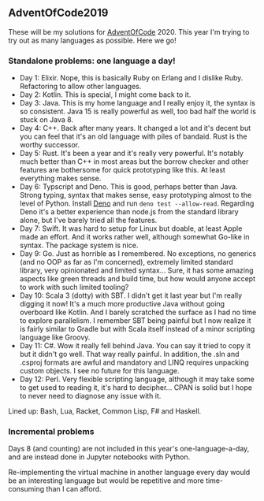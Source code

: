 ## AdventOfCode2019

These will be my solutions for [AdventOfCode](https://adventofcode.com/) 2020. This year I'm trying to try out as many languages as possible. Here we go!

### Standalone problems: one language a day!

- Day 1: Elixir. Nope, this is basically Ruby on Erlang and I dislike Ruby. Refactoring to allow other languages.
- Day 2: Kotlin. This is special, I might come back to it.
- Day 3: Java. This is my home language and I really enjoy it, the syntax is so consistent. Java 15 is really powerful as well, too bad half the world is stuck on Java 8.
- Day 4: C++. Back after many years. It changed a lot and it's decent but you can feel that it's an old language with piles of bandaid. Rust is the worthy successor.
- Day 5: Rust. It's been a year and it's really very powerful. It's notably much better than C++ in most areas but the borrow checker and other features are bothersome for quick prototyping like this. At least everything makes sense.
- Day 6: Typscript and Deno. This is good, perhaps better than Java. Strong typing, syntax that makes sense, easy prototyping almost to the level of Python. Install [Deno](https://deno.land/manual@v1.5.4/getting_started/installation) and run `deno test --allow-read`. Regarding Deno it's a better experience than node.js from the standard library alone, but I've barely tried all the features.
- Day 7: Swift. It was hard to setup for Linux but doable, at least Apple made an effort. And it works rather well, although somewhat Go-like in syntax. The package system is nice.
- Day 9: Go. Just as horrible as I remembered. No exceptions, no generics (and no OOP as far as I'm concerned), extremely limited standard library, very opinionated and limited syntax... Sure, it has some amazing aspects like green threads and build time, but how would anyone accept to work with such limited tooling?
- Day 10: Scala 3 (dotty) with SBT. I didn't get it last year but I'm really digging it now! It's a much more productive Java without going overboard like Kotlin. And I barely scratched the surface as I had no time to explore parallelism. I remember SBT being painful but I now realize it is fairly similar to Gradle but with Scala itself instead of a minor scripting language like Groovy.
- Day 11: C#. Wow it really fell behind Java. You can say it tried to copy it but it didn't go well. That way really painful. In addition, the .sln and .csproj formats are awful and mandatory and LINQ requires unpacking custom objects. I see no future for this language.
- Day 12: Perl. Very flexible scripting language, although it may take some to get used to reading it, it's hard to decipher... CPAN is solid but I hope to never need to diagnose any issue with it.

Lined up: Bash, Lua, Racket, Common Lisp, F# and Haskell.

### Incremental problems

Days 8 (and counting) are not included in this year's one-language-a-day, and are instead done in Jupyter notebooks with Python.

Re-implementing the virtual machine in another language every day would be an interesting language but would be repetitive and more time-consuming than I can afford.
